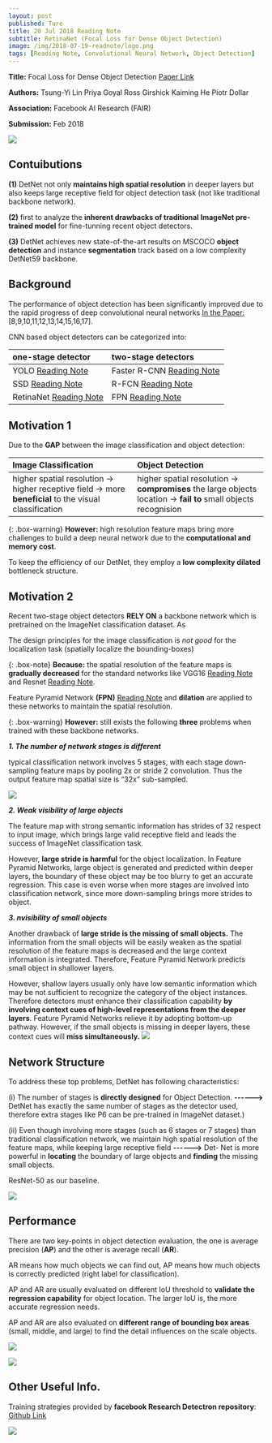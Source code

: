 ```yaml
---
layout: post
published: Ture
title: 20 Jul 2018 Reading Note
subtitle: RetinaNet (Focal Loss for Dense Object Detection)
image: /img/2018-07-19-readnote/logo.png
tags: [Reading Note, Convolutional Neural Network, Object Detection]
---
```


**Title:** Focal Loss for Dense Object Detection [Paper Link](https://arxiv.org/abs/1708.02002)

**Authors:** Tsung-Yi Lin Priya Goyal Ross Girshick Kaiming He Piotr Dollar

**Association:** Facebook AI Research (FAIR)

**Submission:** Feb 2018

![](https://github.com/xuuuuuuchen/xuuuuuuchen.github.io/blob/master/img/2018-07-20-readnote/1.png?raw=true) 

## Contuibutions

**(1)** DetNet not only **maintains high spatial resolution** in deeper layers but also keeps large receptive field for object detection task (not like traditional backbone network).

**(2)** first to analyze the **inherent drawbacks of traditional ImageNet pre-trained model** for fine-tunning recent object detectors.

**(3)** DetNet achieves new state-of-the-art results on MSCOCO **object detection** and instance **segmentation** track based on a low complexity DetNet59 backbone.

## Background

The performance of object detection has been significantly improved due to the rapid progress of deep convolutional neural networks [ In the Paper: ](https://arxiv.org/abs/1804.06215)[8,9,10,11,12,13,14,15,16,17].

CNN based object detectors can be categorized into:

| one-stage detector | two-stage detectors |
| :------ |:--- | 
| YOLO [Reading Note](https://xuuuuuuchen.github.io/2018-07-19-readnote/) | Faster R-CNN [Reading Note](https://xuuuuuuchen.github.io/2018-07-19-readnote/)| 
| SSD [Reading Note](https://xuuuuuuchen.github.io/2018-07-19-readnote/) | R-FCN [Reading Note](https://xuuuuuuchen.github.io/2018-07-19-readnote/)| 
| RetinaNet [Reading Note](https://xuuuuuuchen.github.io/2018-07-19-readnote/) | FPN [Reading Note](https://xuuuuuuchen.github.io/2018-07-19-readnote/)| 


## Motivation 1

Due to the **GAP** between the image classification and object detection:

| Image Classification | Object Detection |
| :------ |:--- | 
| higher spatial resolution -> higher receptive field -> more **beneficial** to the visual classification | higher spatial resolution -> **compromises** the large objects location -> **fail to** small objects recognision| 

{: .box-warning}
**However:** high resolution feature maps bring more challenges to build a deep neural network due to the **computational and memory cost**.

To keep the efficiency of our DetNet, they employ a **low complexity dilated** bottleneck structure. 

## Motivation 2

Recent two-stage object detectors **RELY ON** a backbone network which is pretrained on the ImageNet classification dataset. As

The design principles for the image classification is *not good* for the localization task (spatially localize the bounding-boxes)

{: .box-note}
**Because:** the spatial resolution of the feature maps is **gradually decreased** for the standard networks like VGG16 [Reading Note](https://xuuuuuuchen.github.io/2018-07-19-readnote/) and Resnet [Reading Note](https://xuuuuuuchen.github.io/2018-07-19-readnote/).

Feature Pyramid Network **(FPN)** [Reading Note](https://xuuuuuuchen.github.io/2018-07-19-readnote/) and **dilation** are applied to these networks to maintain the spatial resolution.

{: .box-warning}
**However:** still exists the following **three** problems when trained with these backbone networks.

***1. The number of network stages is different***

typical classification network involves 5 stages, with each stage down-sampling feature maps by pooling 2x or stride 2 convolution. Thus the output feature map spatial size is “32x” sub-sampled. 

![](https://github.com/xuuuuuuchen/xuuuuuuchen.github.io/blob/master/img/2018-07-19-readnote/motiv2.png?raw=true) 


***2. Weak visibility of large objects***

The feature map with strong semantic information has strides of 32 respect to input image, which brings large valid receptive field and leads the success of ImageNet classification task.

However, **large stride is harmful** for the object localization. In Feature Pyramid Networks, large object is generated and predicted within deeper layers, the boundary of these object may be too blurry to get an accurate regression. This case is even worse when more stages are involved into classification network, since more down-sampling brings more strides to object.

***3. nvisibility of small objects***

Another drawback of **large stride is the missing of small objects.** The information from the small objects will be easily weaken as the spatial resolution of the feature maps is decreased and the large context information is integrated. Therefore, Feature Pyramid Network predicts small object in shallower layers. 

However, shallow layers usually only have low semantic information which may be not sufficient to recognize the category of the object instances. Therefore detectors must enhance their classification capability **by involving context cues of high-level representations from the deeper layers**. Feature Pyramid Networks relieve it by adopting bottom-up pathway. However, if the small objects is missing in deeper layers, these context cues will **miss simultaneously.**
![](https://github.com/xuuuuuuchen/xuuuuuuchen.github.io/blob/master/img/2018-07-19-readnote/main.png?raw=true) 
## Network Structure

To address these top problems, DetNet has following characteristics:

(i) The number of stages is **directly designed** for Object Detection. **------>** DetNet has exactly the same number of stages as the detector used, therefore extra stages like P6 can be pre-trained in ImageNet dataset.)

(ii) Even though involving more stages (such as 6 stages or 7 stages) than traditional classification network, we maintain high spatial resolution of the feature maps, while keeping large receptive field  **------>** Det- Net is more powerful in **locating** the boundary of large objects and **finding** the missing small objects.

ResNet-50 as our baseline.

![](https://github.com/xuuuuuuchen/xuuuuuuchen.github.io/blob/master/img/2018-07-19-readnote/denet.png?raw=true) 

## Performance

There are two key-points in object detection evaluation, the one is average precision (**AP**) and the other is average recall (**AR**). 

AR means how much objects we can find out, 
AP means how much objects is correctly predicted (right label for classification). 

AP and AR are usually evaluated on different IoU threshold to **validate the regression capability** for object location. The larger IoU is, the more accurate regression needs. 

AP and AR are also evaluated on **different range of bounding box areas** (small, middle, and large) to find the detail influences on the scale objects.

![](https://github.com/xuuuuuuchen/xuuuuuuchen.github.io/blob/master/img/2018-07-19-readnote/result3.png?raw=true) 

![](https://github.com/xuuuuuuchen/xuuuuuuchen.github.io/blob/master/img/2018-07-19-readnote/result4.png?raw=true) 

## Other Useful Info.

Training strategies provided by **facebook Research Detectron repository**: [Github Link]( https://github.com/facebookresearch/Detectron)

![](https://github.com/xuuuuuuchen/xuuuuuuchen.github.io/blob/master/img/2018-07-19-readnote/seg.png?raw=true) 

